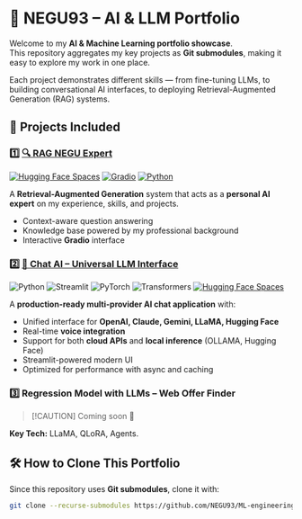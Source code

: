 # 🚀 NEGU93 – AI & LLM Portfolio

Welcome to my **AI & Machine Learning portfolio showcase**.  
This repository aggregates my key projects as **Git submodules**, making it easy to explore my work in one place.

Each project demonstrates different skills — from fine-tuning LLMs, to building conversational AI interfaces, to deploying Retrieval-Augmented Generation (RAG) systems.

## 📂 Projects Included

### 1️⃣ [🔍 RAG NEGU Expert](https://github.com/NEGU93/rag-negu-expert)

[![Hugging Face Spaces](https://img.shields.io/badge/🤗%20Hugging%20Face-Spaces-blue)](https://huggingface.co/spaces/NEGU93/rag-negu-expert)
[![Gradio](https://img.shields.io/badge/Gradio-5.34.2-orange)](https://gradio.app/)
[![Python](https://img.shields.io/badge/Python-3.8+-blue.svg)](https://www.python.org/downloads/)

A **Retrieval-Augmented Generation** system that acts as a **personal AI expert** on my experience, skills, and projects.

- Context-aware question answering
- Knowledge base powered by my professional background
- Interactive **Gradio** interface

### 2️⃣ [🤖 Chat AI – Universal LLM Interface](https://github.com/NEGU93/chat_ai)

![Python](https://img.shields.io/badge/python-3.8+-blue.svg)
![Streamlit](https://img.shields.io/badge/streamlit-1.28+-red.svg)
![PyTorch](https://img.shields.io/badge/PyTorch-2.0+-orange.svg)
![Transformers](https://img.shields.io/badge/🤗_Transformers-4.30+-yellow.svg)
[![Hugging Face Spaces](https://img.shields.io/badge/HuggingFace-Spaces-blue?logo=huggingface)](https://huggingface.co/spaces/NEGU93/chat_ai)

A **production-ready multi-provider AI chat application** with:
- Unified interface for **OpenAI, Claude, Gemini, LLaMA, Hugging Face**
- Real-time **voice integration**
- Support for both **cloud APIs** and **local inference** (OLLAMA, Hugging Face)
- Streamlit-powered modern UI
- Optimized for performance with async and caching

### 3️⃣ **Regression Model with LLMs – Web Offer Finder**
> [!CAUTION] Coming soon 🚧

**Key Tech:** LLaMA, QLoRA, Agents.

## 🛠️ How to Clone This Portfolio

Since this repository uses **Git submodules**, clone it with:
```bash
git clone --recurse-submodules https://github.com/NEGU93/ML-engineering.git



